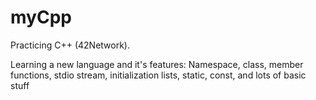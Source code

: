 # myCpp
Practicing C++ (42Network).

Learning a new language and it's features:
Namespace, class, member functions, stdio stream, initialization lists, static, const, and lots of basic stuff
